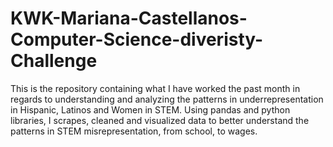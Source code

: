 # KWK-Mariana-Castellanos-Computer-Science-diveristy-Challenge
This is the repository containing what  I have worked the past month in regards to understanding and analyzing the patterns in underrepresentation in Hispanic, Latinos and Women in STEM. Using pandas and python libraries, I scrapes, cleaned and visualized data to better understand the patterns in STEM misrepresentation, from school, to wages.
